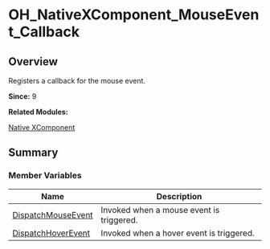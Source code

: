 # OH_NativeXComponent_MouseEvent_Callback


## Overview

Registers a callback for the mouse event.

**Since:**
9

**Related Modules:**

[Native XComponent](_o_h___native_x_component.md)


## Summary


### Member Variables

| Name | Description | 
| -------- | -------- |
| [DispatchMouseEvent](_o_h___native_x_component.md#dispatchmouseevent) | Invoked when a mouse event is triggered. | 
| [DispatchHoverEvent](_o_h___native_x_component.md#dispatchhoverevent) |  Invoked when a hover event is triggered. | 
